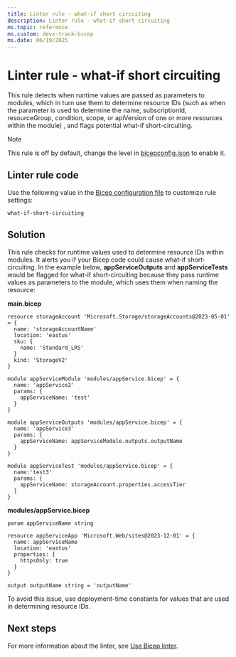 ```yaml
---
title: Linter rule - what-if short circuiting
description: Linter rule - what-if short circuiting
ms.topic: reference
ms.custom: devx-track-bicep
ms.date: 06/19/2025
---
```


# Linter rule - what-if short circuiting

This rule detects when runtime values are passed as parameters to modules, which in turn use them to determine resource IDs (such as when the parameter is used to determine the name, subscriptionId, resourceGroup, condition, scope, or apiVersion of one or more resources within the module) , and flags potential what-if short-circuiting.

> [!NOTE]
> This rule is off by default, change the level in [bicepconfig.json](./bicep-config-linter.md) to enable it.

## Linter rule code

Use the following value in the [Bicep configuration file](bicep-config-linter.md) to customize rule settings:

`what-if-short-circuiting`

## Solution

This rule checks for runtime values used to determine resource IDs within modules. It alerts you if your Bicep code could cause what-if short-circuiting. In the example below, **appServiceOutputs** and **appServiceTests** would be flagged for what-if short-circuiting because they pass runtime values as parameters to the module, which uses them when naming the resource:

**main.bicep**

```bicep
resource storageAccount 'Microsoft.Storage/storageAccounts@2023-05-01' = {
  name: 'storageAccountName'
  location: 'eastus'
  sku: {
    name: 'Standard_LRS'
  }
  kind: 'StorageV2'
}

module appServiceModule 'modules/appService.bicep' = {
  name: 'appService2'
  params: {
    appServiceName: 'test'
  }
}

module appServiceOutputs 'modules/appService.bicep' = {
  name: 'appService3'
  params: {
    appServiceName: appServiceModule.outputs.outputName
  }
}

module appServiceTest 'modules/appService.bicep' = {
  name:'test3'
  params: {
    appServiceName: storageAccount.properties.accessTier
  }
}
```

**modules/appService.bicep**

```bicep
param appServiceName string

resource appServiceApp 'Microsoft.Web/sites@2023-12-01' = {
  name: appServiceName
  location: 'eastus'
  properties: {
    httpsOnly: true
  }
}

output outputName string = 'outputName'
```

To avoid this issue, use deployment-time constants for values that are used in determining resource IDs.

## Next steps

For more information about the linter, see [Use Bicep linter](./linter.md).
